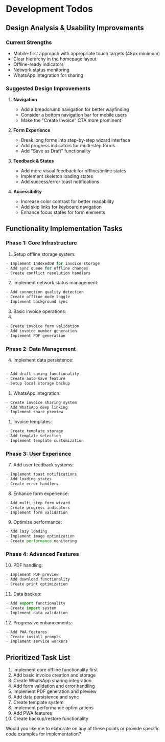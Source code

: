 # Development Todos

## Design Analysis & Usability Improvements

### Current Strengths

- Mobile-first approach with appropriate touch targets (48px minimum)
- Clear hierarchy in the homepage layout
- Offline-ready indicators
- Network status monitoring
- WhatsApp integration for sharing

### Suggested Design Improvements

1. **Navigation**
   - Add a breadcrumb navigation for better wayfinding
   - Consider a bottom navigation bar for mobile users
   - Make the "Create Invoice" CTA more prominent

2. **Form Experience**
   - Break long forms into step-by-step wizard interface
   - Add progress indicators for multi-step forms
   - Add "Save as Draft" functionality

3. **Feedback & States**
   - Add more visual feedback for offline/online states
   - Implement skeleton loading states
   - Add success/error toast notifications

4. **Accessibility**
   - Increase color contrast for better readability
   - Add skip links for keyboard navigation
   - Enhance focus states for form elements

## Functionality Implementation Tasks

### Phase 1: Core Infrastructure

1. Setup offline storage system:

```typescript
- Implement IndexedDB for invoice storage
- Add sync queue for offline changes
- Create conflict resolution handlers
```

2. Implement network status management:

```typescript
- Add connection quality detection
- Create offline mode toggle
- Implement background sync
```

3. Basic invoice operations:
4.

```typescript
- Create invoice form validation
- Add invoice number generation
- Implement PDF generation
```

### Phase 2: Data Management

4. Implement data persistence:

```typescript

- Add draft saving functionality
- Create auto-save feature
- Setup local storage backup
```

1. WhatsApp integration:

```typescript
- Create invoice sharing system
- Add WhatsApp deep linking
- Implement share preview
```

1. Invoice templates:

```typescript
- Create template storage
- Add template selection
- Implement template customization
```

### Phase 3: User Experience

7. Add user feedback systems:

```typescript
- Implement toast notifications
- Add loading states
- Create error handlers
```

8. Enhance form experience:

```typescript
- Add multi-step form wizard
- Create progress indicators
- Implement form validation
```

9. Optimize performance:

```typescript
- Add lazy loading
- Implement image optimization
- Create performance monitoring
```

### Phase 4: Advanced Features

10. PDF handling:

```typescript
- Implement PDF preview
- Add download functionality
- Create print optimization
```

11. Data backup:

```typescript
- Add export functionality
- Create import system
- Implement data validation
```

12. Progressive enhancements:

```typescript
- Add PWA features
- Create install prompts
- Implement service workers
```

## Prioritized Task List

1. Implement core offline functionality first
2. Add basic invoice creation and storage
3. Create WhatsApp sharing integration
4. Add form validation and error handling
5. Implement PDF generation and preview
6. Add data persistence and sync
7. Create template system
8. Implement performance optimizations
9. Add PWA features
10. Create backup/restore functionality

Would you like me to elaborate on any of these points or provide specific code examples for implementation?
